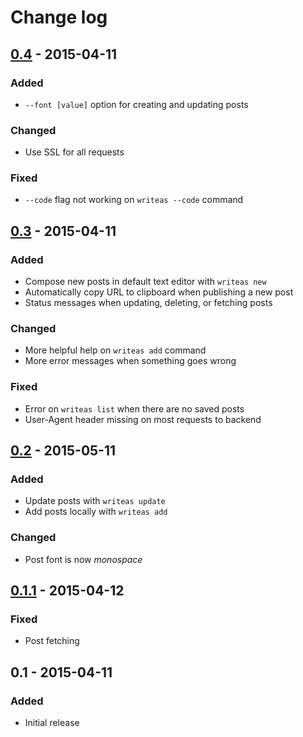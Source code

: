 Change log
==========

## [0.4](https://github.com/writeas/writeas-cli/compare/v0.3...v0.4) - 2015-04-11

### Added

* `--font [value]` option for creating and updating posts

### Changed

* Use SSL for all requests

### Fixed

* `--code` flag not working on `writeas --code` command

## [0.3](https://github.com/writeas/writeas-cli/compare/v0.2...v0.3) - 2015-04-11

### Added

* Compose new posts in default text editor with `writeas new`
* Automatically copy URL to clipboard when publishing a new post
* Status messages when updating, deleting, or fetching posts

### Changed

* More helpful help on `writeas add` command
* More error messages when something goes wrong

### Fixed

* Error on `writeas list` when there are no saved posts
* User-Agent header missing on most requests to backend

## [0.2](https://github.com/writeas/writeas-cli/compare/v0.1.1...v0.2) - 2015-05-11

### Added

* Update posts with `writeas update`
* Add posts locally with `writeas add`

### Changed

* Post font is now _monospace_

## [0.1.1](https://github.com/writeas/writeas-cli/compare/v0.1...v0.1.1) - 2015-04-12

### Fixed

* Post fetching

## 0.1 - 2015-04-11

### Added

* Initial release
